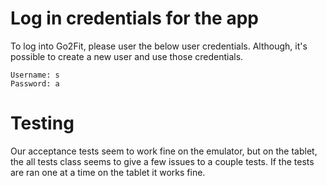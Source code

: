 # Log in credentials for the app

To log into Go2Fit, please user the below user credentials. Although, it's possible to create a new user and use those credentials.

```
Username: s
Password: a
```

# Testing
Our acceptance tests seem to work fine on the emulator, but on the tablet, the all tests class seems to give a few issues to a couple tests. If the 
tests are ran one at a time on the tablet it works fine.